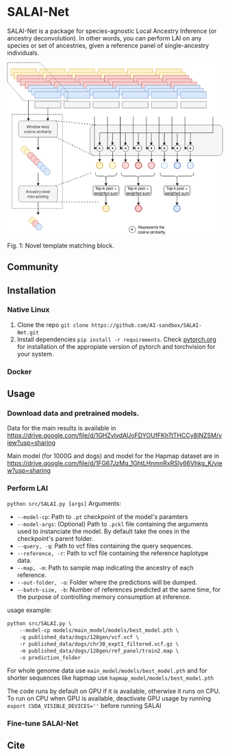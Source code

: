 # SALAI-Net

SALAI-Net is a package for species-agnostic Local Ancestry Inference (or ancestry 
deconvolution). In other words, you can perform LAI on any species or set of 
ancestries, given a reference panel of single-ancestry individuals.

![Template matching](Base_model_topk.drawio.png)

Fig. 1: Novel template matching block.


## Community

## Installation
### Native Linux
1. Clone the repo
   ```git clone https://github.com/AI-sandbox/SALAI-Net.git```
2. Install dependencies
```pip install -r requirements```. Check [pytorch.org]() for installation of the appropiate version of pytorch and torchvision for your system.
### Docker
## Usage
### Download data and pretrained models.

Data for the main results is available in 
https://drive.google.com/file/d/1GHZvlvdAUoFDYOUfFKhTtTHCCy8INZSM/view?usp=sharing

Main model (for 1000G and dogs)
and model for the Hapmap dataset are in
https://drive.google.com/file/d/1FG67JzMq_1GhtLHnmnRxRSIy66Vhkg_K/view?usp=sharing


### Perform LAI



```python src/SALAI.py [args]```
Arguments:
- ```--model-cp```: Path to ```.pt``` checkpoint of the model's paramters
- ```--model-args```: (Optional) Path to ```.pckl``` file containing the arguments used to instanciate the model. By default take the ones in the checkpoint's parent folder.
- ```--query, -q```: Path to vcf files containing the query sequences.
- ```--reference, -r```: Path to vcf file containing the reference haplotype data.
- ```--map, -m```: Path to sample map indicating the ancestry of each reference.
- ```--out-folder, -o```: Folder where the predictions will be dumped.
- ```--batch-size, -b```: Number of references predicted at the same time, for the purpose of controlling memory consumption at inference.

usage example:

    python src/SALAI.py \
        --model-cp models/main_model/models/best_model.pth \
        -q published_data/dogs/128gen/vcf.vcf \
        -r published_data/dogs/chr30_expt1_filtered.vcf.gz \
        -m published_data/dogs/128gen/ref_panel/train2.map \
        -o prediction_folder

For whole genome data use ```main_model/models/best_model.pth``` and for shorter sequences like hapmap use ```hapmap_model/models/best_model.pth```

The code runs by default on GPU if it is available, otherwise it runs on CPU. To run on CPU when GPU is available, deactivate GPU usage by running ```export CUDA_VISIBLE_DEVICES=''``` before running SALAI

### Fine-tune SALAI-Net

## Cite




